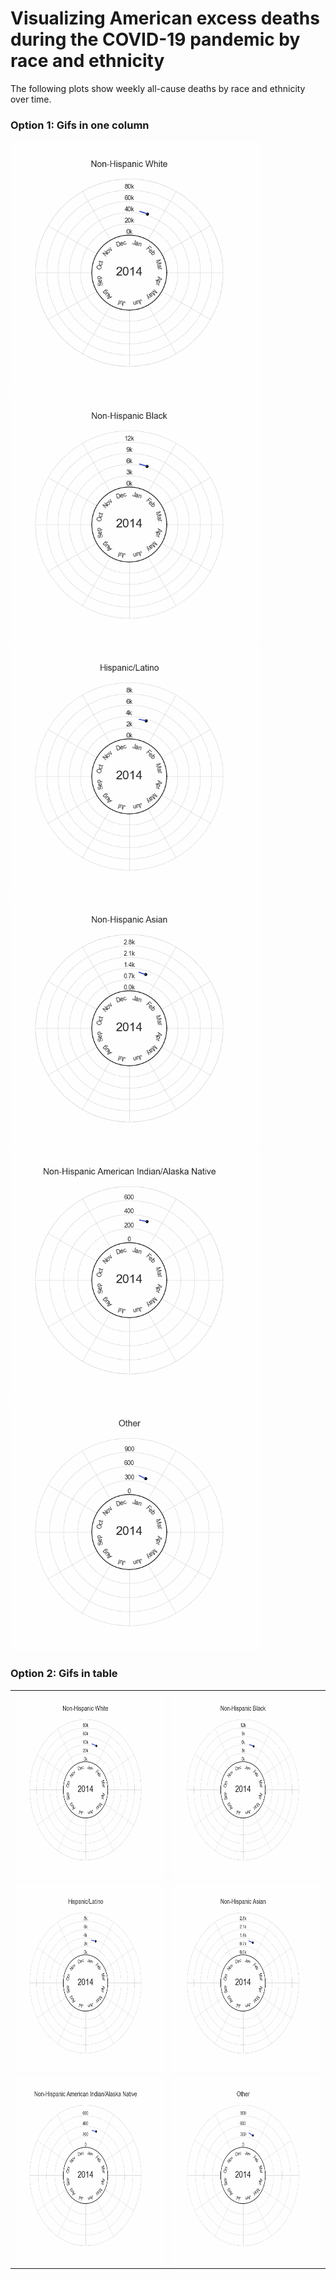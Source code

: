 # Visualizing American excess deaths during the COVID-19 pandemic by race and ethnicity
The following plots show weekly all-cause deaths by race and ethnicity over time.

### Option 1: Gifs in one column

<img src="non_hispanic_white_c.gif" width="400" height="400"/>

<img src="non_hispanic_black_c.gif" width="400" height="400"/>

<img src="hispanic_latino_c.gif" width="400" height="400"/>

<img src="non_hispanic_asian_c.gif" width="400" height="400"/>

<img src="non_hispanic_american_indian_alaska_native_c.gif" width="400" height="400"/>

<img src="other_c.gif" width="400" height="400"/>

<!---![non_hispanic_white](non_hispanic_white_c.gif)
![non_hispanic_black](non_hispanic_black_c.gif)
![hispanic_latino](hispanic_latino_c.gif)
![non_hispanic_asian](non_hispanic_asian_c.gif)
![aina](non_hispanic_american_indian_alaska_native_c.gif)
![other](other_c.gif)--->

### Option 2: Gifs in table
<table>
  <tr>
    <td> <img src="non_hispanic_white_c.gif"  alt="1" width = 300px height = 300px ></td>
    <td><img src="non_hispanic_black_c.gif" alt="2" width = 300px height = 300px></td>
   </tr> 
   <tr>
    <td> <img src="hispanic_latino_c.gif"  alt="1" width = 300px height = 300px ></td>
    <td><img src="non_hispanic_asian_c.gif" alt="2" width = 300px height = 300px></td>
  </td>
   <tr>
    <td> <img src="non_hispanic_american_indian_alaska_native_c.gif"  alt="1" width = 300px height = 300px ></td>
    <td><img src="other_c.gif" alt="2" width = 300px height = 300px></td>
  </td>
  </tr>
</table>
